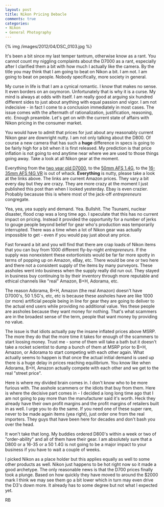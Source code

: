 ```yaml
---
layout: post
title: Nikon Pricing Debacle
comments: true
categories:
- Nikon
- General Photography
---
```


{% img /images/2012/04/DSC_0103.jpg %}

It's been a bit since my last temper tantrum, otherwise know as a rant. You cannot count my niggling complaints about the D7000 as a rant, especially after I clarified them a bit with how much I actually like the camera. By the title you may think that I am going to beat on Nikon a bit. I am not. I am going to beat on people. Nobody specifically, more society in general. 

My curse in life is that I am a cynical romantic. I know that makes no sense. It even borders on an oxymoron. Unfortunately that is why it is a curse. My mind is always at odds with itself. I am really good at arguing six hundred different sides to just about anything with equal passion and vigor. I am not indecisive - in fact I come to a conclusion immediately in most cases. The issue comes with the aftermath of rationalization, justification, reasoning, etc. Enough preamble. Let's get on with  the current state of affairs with Nikon pricing in the consumer market.

<!--more-->

You would have to admit that prices for just about any reasonably current Nikon gear are downright nutty. I am not only talking about the D800. Of course a new camera that has such a **huge** difference in specs is going to be fairly high for a bit when it is first released. My prediction is that price inflation is not going to end anytime near where we are used to those things going away. Take a look at all Nikon gear at the moment.

Everything from the [two year old D7000](http://www.amazon.com/gp/product/B0042X9LC4/ref=as_li_ss_tl?ie=UTF8&tag=rbde-20&linkCode=as2&camp=1789&creative=390957&creativeASIN=B0042X9LC4), to the [50mm AFS 1.4G](http://www.amazon.com/gp/product/B001GCVA0U/ref=as_li_ss_tl?ie=UTF8&tag=rbde-20&linkCode=as2&camp=1789&creative=390957&creativeASIN=B001GCVA0U), to the [16-35mm AFS f4G VR](http://www.amazon.com/gp/product/B0037KM0XA/ref=as_li_ss_tl?ie=UTF8&tag=rbde-20&linkCode=as2&camp=1789&creative=390957&creativeASIN=B0037KM0XA) is out of whack. **Everything** is nutty, please take a look at the links above. The links are current Amazon prices. They vary a bit every day but they are crazy. They are more crazy at the moment I just published this post than when I looked yesterday. Ebay is even crazier. Probably becasuse this is where most of the jack-off *entrepreneurs* congregate. 

Yea, yea, yea supply and demand. Yea. Bullshit. The Tsunami, nuclear disaster, flood crap was a long time ago. I speculate that this has no current impact on pricing. Instead it provided the opportunity for a number of jerks to gouge people beyond belief for gear who's production was temporarily interrupted. There was a time when a lot of Nikon gear was actually impossible to get - even if you would pay just about any price.

Fast forward a bit and you will find that there are crap loads of Nikon items that you can buy from 1000 different fly-by-night *entrepreneurs*. If the supply was nonexistent these extortionists would be far far more spotty in terms of popping up on Amazon, eBay, etc. There would be one or two here and there not a consistent supply of the items by many purveyors. These assholes went into business when the supply really did run out. They stayed in business buy continuing to by their inventory through more reputable and ethical channels like "real" Amazon, B+H, Adorama, etc.

The reason Adorama, B+H, Amazon (the real Amazon) doesn't have D7000's, 50 1.5G's, etc, etc is because these assholes have are like 1000 (or more) artificial people being in line for gear they are going to deliver to the actual end users while providing no additional value. Yes these people are assholes because they want money for nothing. That's what scammers are in the broadest sense of the term, people that want money by providing no value.

The issue is that idiots actually pay the insane inflated prices above MSRP. The more they do that the more time it takes for enough of the scammers to start loosing money. Trust me - some of them will take a bath but it doesn't take a rocket scientist to dump a bunch of them at MSRP prior to B+H, Amazon, or Adorama to start competing with each other again. What actually seems to happen is that once the actual initial demand is used up there is a huge delay in prices reaching equilibrium. You know like when Adorama, B+H, Amazon actually compete with each other and we get to the real "street price".

Here is where my divided brain comes in. I don't know who to be more furious with. The asshole scammers or the idiots that buy from them. Here is where the decisive part comes in - I decided a long long time ago that I am not going to pay more than the manufacturer said it's worth. Heck they already have their own profit margins and the profit margins of retailers built in as well. I urge you to do the same. If you need one of these super rare, never to be made again items (yea right), just order one from the real importers. They guys that have been here for decades and don't bash you over the head. 

It won't take that long. My buddies ordered D800's within a week or two of "order-ability" and all of them have their gear. I am absolutely sure that a D800 or a 16-35 or a 50 1.4G is not going to be a major impact to your business if you have to wait a couple of weeks.

I picked Nikon as a place holder but this applies equally as well to some other products as well. Nikon just happens to be hot right now so it made a good archetype. The only reasonable news is that the D700 prices finally took a plunge. Based on how quickly they have moved to around the $2000 mark I think we may see them go a bit lower which in turn may even drive the D3's down more. It already has to some degree but not what I expected yet.

RB
